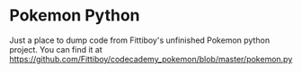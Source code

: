 # Pokemon Python
Just a place to dump code from Fittiboy's unfinished Pokemon python project. You can find it at https://github.com/Fittiboy/codecademy_pokemon/blob/master/pokemon.py
